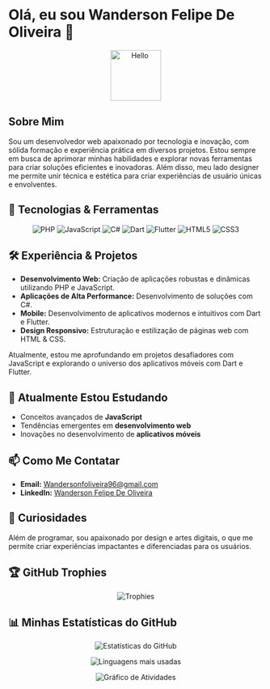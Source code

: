 # Olá, eu sou Wanderson Felipe De Oliveira 👋

<p align="center">
  <img src="https://media.giphy.com/media/hvRJCLFzcasrR4ia7z/giphy.gif" width="100" alt="Hello">
</p>

## Sobre Mim
Sou um desenvolvedor web apaixonado por tecnologia e inovação, com sólida formação e experiência prática em diversos projetos. Estou sempre em busca de aprimorar minhas habilidades e explorar novas ferramentas para criar soluções eficientes e inovadoras. Além disso, meu lado designer me permite unir técnica e estética para criar experiências de usuário únicas e envolventes.

## 🚀 Tecnologias & Ferramentas
<p align="center">
  <img src="https://img.shields.io/badge/PHP-777BB4?style=for-the-badge&logo=php&logoColor=white" alt="PHP">
  <img src="https://img.shields.io/badge/JavaScript-F7DF1E?style=for-the-badge&logo=javascript&logoColor=black" alt="JavaScript">
  <img src="https://img.shields.io/badge/C%23-239120?style=for-the-badge&logo=csharp&logoColor=white" alt="C#">
  <img src="https://img.shields.io/badge/Dart-0175C2?style=for-the-badge&logo=dart&logoColor=white" alt="Dart">
  <img src="https://img.shields.io/badge/Flutter-02569B?style=for-the-badge&logo=flutter&logoColor=white" alt="Flutter">
  <img src="https://img.shields.io/badge/HTML5-E34F26?style=for-the-badge&logo=html5&logoColor=white" alt="HTML5">
  <img src="https://img.shields.io/badge/CSS3-1572B6?style=for-the-badge&logo=css3&logoColor=white" alt="CSS3">
</p>

## 🛠️ Experiência & Projetos
- **Desenvolvimento Web:** Criação de aplicações robustas e dinâmicas utilizando PHP e JavaScript.
- **Aplicações de Alta Performance:** Desenvolvimento de soluções com C#.
- **Mobile:** Desenvolvimento de aplicativos modernos e intuitivos com Dart e Flutter.
- **Design Responsivo:** Estruturação e estilização de páginas web com HTML & CSS.

Atualmente, estou me aprofundando em projetos desafiadores com JavaScript e explorando o universo dos aplicativos móveis com Dart e Flutter.

## 🔭 Atualmente Estou Estudando
- Conceitos avançados de **JavaScript**
- Tendências emergentes em **desenvolvimento web**
- Inovações no desenvolvimento de **aplicativos móveis**

## 📫 Como Me Contatar
- **Email:** [Wandersonfoliveira96@gmail.com](mailto:Wandersonfoliveira96@gmail.com)
- **LinkedIn:** [Wanderson Felipe De Oliveira](https://www.linkedin.com/in/wandersonfelipedeoliveira)

## 🎨 Curiosidades
Além de programar, sou apaixonado por design e artes digitais, o que me permite criar experiências impactantes e diferenciadas para os usuários.

## 🏆 GitHub Trophies
<p align="center">
  <img src="https://github-profile-trophy.vercel.app/?username=SeuUsuario&theme=radical" alt="Trophies">
</p>

## 📊 Minhas Estatísticas do GitHub
<p align="center">
  <img src="https://github-readme-stats.vercel.app/api?username=SeuUsuario&show_icons=true&theme=radical" alt="Estatísticas do GitHub">
</p>

<p align="center">
  <img src="https://github-readme-stats.vercel.app/api/top-langs/?username=SeuUsuario&layout=compact&theme=radical" alt="Linguagens mais usadas">
</p>

<p align="center">
  <img src="https://github-readme-activity-graph.cyclic.app/graph?username=SeuUsuario&theme=react-dark" alt="Gráfico de Atividades">
</p>
